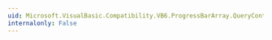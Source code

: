 ```yaml
---
uid: Microsoft.VisualBasic.Compatibility.VB6.ProgressBarArray.QueryContinueDrag
internalonly: False
---
```

